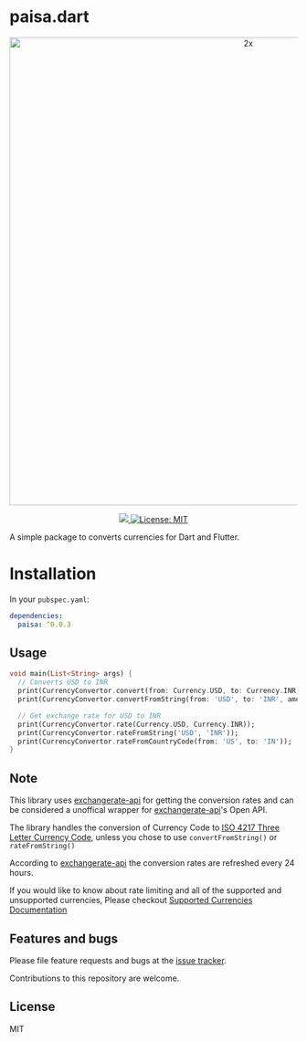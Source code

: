# paisa.dart
<p align="center">
  <img width="820" alt="2x" src="https://user-images.githubusercontent.com/18023153/198556770-e225ed0b-3bad-4335-a93e-17bc34c02864.png">
</p>

<p align="center">
  <a href="https://pub.dev/packages/paisa">
    <img src="https://img.shields.io/pub/v/paisa?label=pub.dev&labelColor=333940&logo=dart">
  </a>
   <a href="https://opensource.org/licenses/MIT">
    <img src="https://img.shields.io/badge/license-MIT-purple.svg" alt="License: MIT">
   </a>
</p>

A simple package to converts currencies for Dart and Flutter.

# Installation
In your `pubspec.yaml`:

```yaml
dependencies:
  paisa: ^0.0.3
```

## Usage

```dart
void main(List<String> args) {
  // Converts USD to INR
  print(CurrencyConvertor.convert(from: Currency.USD, to: Currency.INR, amount: 100));
  print(CurrencyConvertor.convertFromString(from: 'USD', to: 'INR', amount: 100));

  // Get exchange rate for USD to INR  
  print(CurrencyConvertor.rate(Currency.USD, Currency.INR));
  print(CurrencyConvertor.rateFromString('USD', 'INR'));
  print(CurrencyConvertor.rateFromCountryCode(from: 'US', to: 'IN'));
}
```

## Note

This library uses [exchangerate-api](https://www.exchangerate-api.com/) for getting the conversion rates and can be considered a unoffical wrapper for [exchangerate-api](https://www.exchangerate-api.com/)'s Open API.

The library handles the conversion of Currency Code to [ISO 4217 Three Letter Currency Code](https://en.wikipedia.org/wiki/ISO_4217), unless you chose to use ```convertFromString()``` or ```rateFromString()```

According to [exchangerate-api](https://www.exchangerate-api.com/docs/free) the conversion rates are refreshed every 24 hours.


If you would like to know about rate limiting and  all of the supported and unsupported currencies, Please checkout [Supported Currencies Documentation](https://www.exchangerate-api.com/docs/supported-currencies)

## Features and bugs

Please file feature requests and bugs at the [issue tracker][tracker].

[tracker]: https://github.com/icodelifee/paisa.dart/issues

Contributions to this repository are welcome.

## License
MIT
